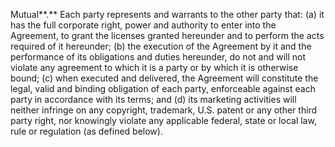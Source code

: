Mutual**.**  Each party represents and warrants to the other party that: (a) it has the full corporate right, power and authority to enter into the Agreement, to grant the licenses granted hereunder and to perform the acts required of it hereunder; (b) the execution of the Agreement by it and the performance of its obligations and duties hereunder, do not and will not violate any agreement to which it is a party or by which it is otherwise bound; (c) when executed and delivered, the Agreement will constitute the legal, valid and binding obligation of each party, enforceable against each party in accordance with its terms; and (d) its marketing activities will neither infringe on any copyright, trademark, U.S. patent or any other third party right, nor knowingly violate any applicable federal, state or local law, rule or regulation (as defined below). 